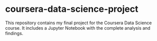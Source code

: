 # coursera-data-science-project
This repository contains my final project for the Coursera Data Science course. It includes a Jupyter Notebook with the complete analysis and findings.
